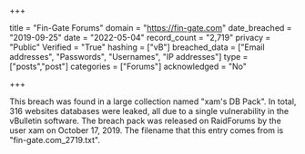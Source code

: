 +++

title = "Fin-Gate Forums"
domain = "https://fin-gate.com"
date_breached = "2019-09-25"
date = "2022-05-04"
record_count = "2,719"
privacy = "Public"
Verified = "True"
hashing = ["vB"]
breached_data = ["Email addresses", "Passwords", "Usernames", "IP addresses"]
type = ["posts","post"]
categories = ["Forums"]
acknowledged = "No"


+++


This breach was found in a large collection named "xam's DB Pack". In total, 316 websites databases were leaked, all due to a single vulnerability in the vBulletin software. The breach pack was released on RaidForums by the user xam on October 17, 2019. The filename that this entry comes from is "fin-gate.com_2719.txt".

